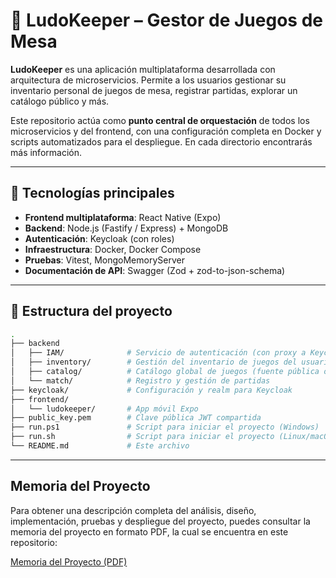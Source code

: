 # 🎲 LudoKeeper – Gestor de Juegos de Mesa

**LudoKeeper** es una aplicación multiplataforma desarrollada con arquitectura de microservicios. Permite a los usuarios gestionar su inventario personal de juegos de mesa, registrar partidas, explorar un catálogo público y más. 

Este repositorio actúa como **punto central de orquestación** de todos los microservicios y del frontend, con una configuración completa en Docker y scripts automatizados para el despliegue. En cada directorio encontrarás más información.

---

## 🚀 Tecnologías principales

- **Frontend multiplataforma**: React Native (Expo)
- **Backend**: Node.js (Fastify / Express) + MongoDB
- **Autenticación**: Keycloak (con roles)
- **Infraestructura**: Docker, Docker Compose
- **Pruebas**: Vitest, MongoMemoryServer
- **Documentación de API**: Swagger (Zod + zod-to-json-schema)

---

## 📁 Estructura del proyecto

```bash
.
├── backend
│   ├── IAM/              # Servicio de autenticación (con proxy a Keycloak)
│   ├── inventory/        # Gestión del inventario de juegos del usuario
│   ├── catalog/          # Catálogo global de juegos (fuente pública o manual)
│   └── match/            # Registro y gestión de partidas
├── keycloak/             # Configuración y realm para Keycloak
├── frontend/
│   └── ludokeeper/       # App móvil Expo
├── public_key.pem        # Clave pública JWT compartida
├── run.ps1               # Script para iniciar el proyecto (Windows)
├── run.sh                # Script para iniciar el proyecto (Linux/macOS)
└── README.md             # Este archivo
```
---

## Memoria del Proyecto
Para obtener una descripción completa del análisis, diseño, implementación, pruebas y despliegue del proyecto, puedes consultar la memoria del proyecto en formato PDF, la cual se encuentra en este repositorio:

[Memoria del Proyecto (PDF)](https://github.com/alvarocille/ludokeeper/blob/main/Cilleruelo_Sinovas_Alvaro_Memoria_ProyectoFinal_DAM25.pdf)
